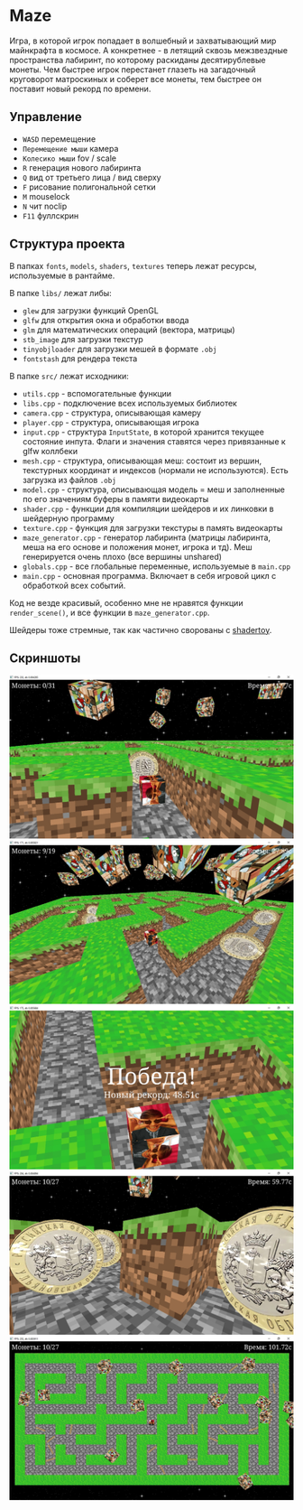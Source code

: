 # Maze

Игра, в которой игрок попадает в волшебный и захватывающий мир майнкрафта в космосе. А конкретнее - в летящий сквозь межзвездные пространства лабиринт, по которому раскиданы десятирублевые монеты. Чем быстрее игрок перестанет глазеть на загадочный круговорот матроскиных и соберет все монеты, тем быстрее он поставит новый рекорд по времени.

## Управление

* `WASD` перемещение
* `Перемещение мыши` камера
* `Колесико мыши` fov / scale
* `R` генерация нового лабиринта
* `Q` вид от третьего лица / вид сверху
* `F` рисование полигональной сетки
* `M` mouselock
* `N` чит noclip
* `F11` фуллскрин

## Структура проекта

В папках `fonts`, `models`, `shaders`, `textures` теперь лежат ресурсы, используемые в рантайме.

В папке `libs/` лежат либы:
* `glew` для загрузки функций OpenGL
* `glfw` для открытия окна и обработки ввода
* `glm` для математических операций (вектора, матрицы)
* `stb_image` для загрузки текстур
* `tinyobjloader` для загрузки мешей в формате `.obj`
* `fontstash` для рендера текста

В папке `src/` лежат исходники:
* `utils.cpp` - вспомогательные функции
* `libs.cpp` - подключение всех используемых библиотек
* `camera.cpp` - структура, описывающая камеру
* `player.cpp` - структура, описывающая игрока
* `input.cpp` - структура `InputState`, в которой хранится текущее состояние инпута. Флаги и значения ставятся через привязанные к glfw коллбеки
* `mesh.cpp` - структура, описывающая меш: состоит из вершин, текстурных координат и индексов (нормали не используются). Есть загрузка из файлов `.obj`
* `model.cpp` - структура, описывающая модель = меш и заполненные по его значениям буферы в памяти видеокарты
* `shader.cpp` - функции для компиляции шейдеров и их линковки в шейдерную программу
* `texture.cpp` - функция для загрузки текстуры в память видеокарты
* `maze_generator.cpp` - генератор лабиринта (матрицы лабиринта, меша на его основе и положения монет, игрока и тд). Меш генерируется очень плохо (все вершины unshared)
* `globals.cpp` - все глобальные переменные, используемые в `main.cpp`
* `main.cpp` - основная программа. Включает в себя игровой цикл с обработкой всех событий.

Код не везде красивый, особенно мне не нравятся функции `render_scene()`, и все функции в `maze_generator.cpp`.

Шейдеры тоже стремные, так как частично сворованы с [shadertoy](https://shadertoy.com).

## Скриншоты

![Скриншот 1](../screenshots/maze1.png)
![Скриншот 2](../screenshots/maze2.png)
![Скриншот 3](../screenshots/maze3.png)
![Скриншот 4](../screenshots/maze4.png)
![Скриншот 5](../screenshots/maze5.png)